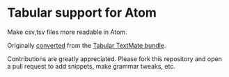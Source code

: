 # Tabular support for Atom

Make csv,tsv files more readable in Atom.

Originally [converted](http://atom.io/docs/latest/converting-a-text-mate-bundle)
from the [Tabular TextMate bundle](https://github.com/textmate/tabular.tmbundle).

Contributions are greatly appreciated. Please fork this repository and open a pull request to add snippets, make grammar tweaks, etc.
